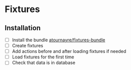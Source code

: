 # Fixtures

## Installation
- [ ] Install the bundle [atournayre/fixtures-bundle](https://github.com/atournayre/fixtures-bundle)
- [ ] Create fixtures
- [ ] Add actions before and after loading fixtures if needed
- [ ] Load fixtures for the first time
- [ ] Check that data is in database
